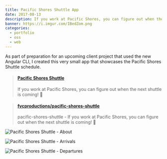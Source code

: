 ```yaml
---
title: Pacific Shores Shuttle App
date: 2017-08-13
description: If you work at Pacific Shores, you can figure out when the next shuttle is coming!
banner: https://i.imgur.com/IBedZom.png
categories:
  - portfolio
  - oss
  - web
---
```


As part of preparation for an upcoming client project that used the new Angular CLI, I created this very small app that showcases the Pacific Shores Shuttle schedule.

<blockquote class="embedly-card"><h4><a href="https://pacificshoresshuttle.com/">Pacific Shores Shuttle</a></h4><p>If you work at Pacific Shores, you can figure out when the next shuttle is coming! 🚌</p></blockquote>
<script async src="//cdn.embedly.com/widgets/platform.js" charset="UTF-8"></script>

<blockquote class="embedly-card"><h4><a href="https://github.com/fvcproductions/pacific-shores-shuttle">fvcproductions/pacific-shores-shuttle</a></h4><p>pacific-shores-shuttle - If you work at Pacific Shores, you can figure out when the next shuttle is coming! 🚌</p></blockquote>

![Pacific Shores Shuttle - About](https://i.imgur.com/cvmxFvJ.png)

![Pacific Shores Shuttle - Arrivals](https://i.imgur.com/lRGJted.png)

![Pacific Shores Shuttle - Departures](https://i.imgur.com/gblHhxJ.png)
